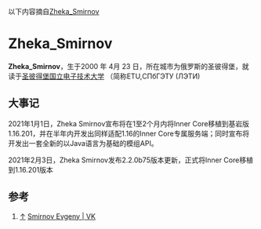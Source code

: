 以下内容摘自[Zheka_Smirnov](https://wiki.mcbe-dev.net/p/Zheka_Smirnov)
# Zheka_Smirnov


**Zheka_Smirnov**，生于2000 年 4月 23 日，所在城市为俄罗斯的圣彼得堡，就读于[圣彼得堡国立电子技术大学](https://etu.ru/) （简称ETU,СПбГЭТУ (ЛЭТИ)

## 大事记

2021年1月1日，Zheka Smirnov宣布将在1至2个月内将Inner Core移植到基岩版1.16.201，并在半年内开发出同样适配1.16的Inner Core专属服务端；同时宣布将开发出一套全新的以Java语言为基础的模组API。

2021年2月3日，Zheka Smirnov发布2.2.0b75版本更新，正式将Inner Core移植到1.16.201版本

## 参考

1. [↑](https://wiki.mcbe-dev.net/p/Zheka_Smirnov#cite_ref-1 "跳转") [Smirnov Evgeny | VK](https://vk.com/zheka_smirnov)